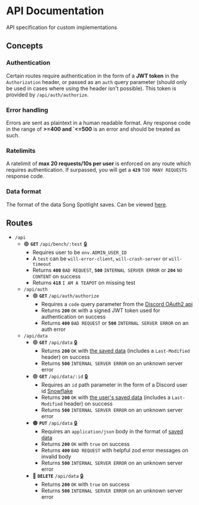 # API Documentation

API specification for custom implementations

## Concepts

### Authentication

Certain routes require authentication in the form of a **JWT token** in the `Authorization` header, or passed as an `auth` query parameter (should only be used in cases where using the header isn't possible). This token is provided by `/api/auth/authorize`.

### Error handling

Errors are sent as plaintext in a human readable format. Any response code in the range of **>=400 and `<=500** is an error and should be treated as such.

### Ratelimits

A ratelimit of **max 20 requests/10s per user** is enforced on any route which requires authentication. If surpassed, you will get a **`429`** `TOO MANY REQUESTS` response code.

### Data format

The format of the data Song Spotlight saves. Can be viewed [here](./src/lib/db/index.ts).

## Routes

- `/api`
  - 🟢 **`GET`** `/api/bench/:test` [🔒](#authentication)
    - Requires user to be `env.ADMIN_USER_ID`
    - A `test` can be `will-error-client`, `will-crash-server` or `will-timeout`
    - Returns **`400`** `BAD REQUEST`, **`500`** `INTERNAL SERVER ERROR` or **`204`** `NO CONTENT` on success
    - Returns **`418`** `I AM A TEAPOT` on missing test
  - `/api/auth`
    - 🟢 **`GET`** `/api/auth/authorize`
      - Requires a `code` query parameter from the [Discord OAuth2 api](https://discord.com/developers/docs/topics/oauth2#authorization-code-grant)
      - Returns **`200`** `OK` with a signed JWT token used for authentication on success
      - Returns **`400`** `BAD REQUEST` or **`500`** `INTERNAL SERVER ERROR` on an auth error
  - `/api/data`
    - 🟢 **`GET`** `/api/data` [🔒](#authentication)
      - Returns **`200`** `OK` with [the saved data](#data-format) (includes a `Last-Modified` header) on success
      - Returns **`500`** `INTERNAL SERVER ERROR` on an unknown server error
    - 🟢 **`GET`** `/api/data/:id` [🔒](#authentication)
      - Requires an `id` path parameter in the form of a Discord user id [Snowflake](https://discord.com/developers/docs/reference#snowflakes)
      - Returns **`200`** `OK` with [the user's saved data](#data-format) (includes a `Last-Modified` header) on success
      - Returns **`500`** `INTERNAL SERVER ERROR` on an unknown server error
    - 🟠 **`PUT`** `/api/data` [🔒](#authentication)
      - Requires an `application/json` body in the format of [saved data](#data-format)
      - Returns **`200`** `OK` with `true` on success
      - Returns **`400`** `BAD REQUEST` with helpful zod error messages on invalid body
      - Returns **`500`** `INTERNAL SERVER ERROR` on an unknown server error
    - 🔴 **`DELETE`** `/api/data` [🔒](#authentication)
      - Returns **`200`** `OK` with `true` on success
      - Returns **`500`** `INTERNAL SERVER ERROR` on an unknown server error
